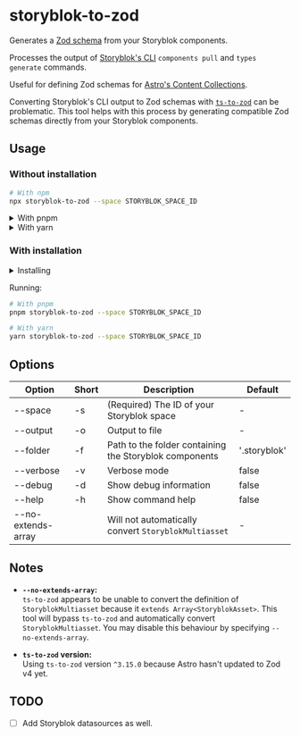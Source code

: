 # storyblok-to-zod

Generates a [Zod schema][zod] from your Storyblok components.

Processes the output of [Storyblok's CLI][storyblok-cli] `components pull` and
`types generate` commands.

Useful for defining Zod schemas for [Astro's Content
Collections][astro-collections].

Converting Storyblok's CLI output to Zod schemas with [`ts-to-zod`] can be
problematic. This tool helps with this process by generating compatible Zod
schemas directly from your Storyblok components.

## Usage

### Without installation

```sh
# With npm
npx storyblok-to-zod --space STORYBLOK_SPACE_ID
```

<details>
<summary>With pnpm</summary>
```sh
# With pnpm
pnpm dlx storyblok-to-zod --space STORYBLOK_SPACE_ID
```
</details>

<details>
<summary>With yarn</summary>
```sh
# With yarn
yarn dlx storyblok-to-zod --space STORYBLOK_SPACE_ID
```
</details>

### With installation

<details>
<summary>Installing</summary>

```sh
# With npm
npm install storyblok-to-zod --save-dev

# With pnpm
pnpm add storyblok-to-zod --dev

# With yarn
yarn add storyblok-to-zod --dev
```

</details>

Running:

```sh
# With pnpm
pnpm storyblok-to-zod --space STORYBLOK_SPACE_ID

# With yarn
yarn storyblok-to-zod --space STORYBLOK_SPACE_ID
```

## Options

| Option              | Short | Description                                            | Default                      |
| ---------           | ----- | ------------------------------------------------------ | ---------------------------- |
| --space             | -s    | (Required) The ID of your Storyblok space              | -                            |
| --output            | -o    | Output to file                                         | -                            |
| --folder            | -f    | Path to the folder containing the Storyblok components | '.storyblok'                 |
| --verbose           | -v    | Verbose mode                                           | false                        |
| --debug             | -d    | Show debug information                                 | false                        |
| --help              | -h    | Show command help                                      | false                        |
| --no-extends-array  |       | Will not automatically convert `StoryblokMultiasset`   | -                            |

## Notes

- __`--no-extends-array`:__  
  `ts-to-zod` appears to be unable to convert the definition of
`StoryblokMultiasset` because it `extends Array<StoryblokAsset>`. This tool will
bypass `ts-to-zod` and automatically convert `StoryblokMultiasset`. You may
disable this behaviour by specifying `--no-extends-array`.

- __`ts-to-zod` version:__  
  Using `ts-to-zod` version `^3.15.0` because Astro hasn't updated to Zod v4 yet.

## TODO

- [ ] Add Storyblok datasources as well.

[astro-collections]: https://docs.astro.build/en/guides/content-collections/
[`ts-to-zod`]: https://www.npmjs.com/package/ts-to-zod
[storyblok-cli]: https://www.storyblok.com/docs/packages/storyblok-cli
[zod]: https://zod.dev
